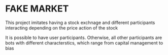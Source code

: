 # FAKE MARKET

This project imitates having a stock exchnage and different participants interacting depending on the price action of the stock

It is possible to have user participants. Otherwise, all other participants are bots with different characterstics, which range from capital management to bias